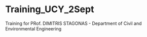 # Training_UCY_2Sept
Training for PRof. DIMITRIS STAGONAS - Department of Civil and Environmental Engineering
